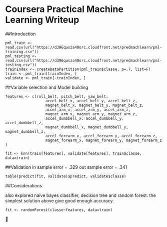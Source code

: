 Coursera Practical Machine Learning Writeup
===

##Introduction


```
pml_train <- read.csv(url("https://d396qusza40orc.cloudfront.net/predmachlearn/pml-training.csv"))
pml_testing <- read.csv(url("https://d396qusza40orc.cloudfront.net/predmachlearn/pml-testing.csv"))
trainIndex <- createDataPartition(pml_train$classe, p=.7, list=F)
train <- pml_train[trainIndex, ]
validate <- pml_train[-trainIndex, ]
```


##Variable selection and Model building

```
features <- c(roll_belt, pitch_belt, yaw_belt,
                  accel_belt_x, accel_belt_y, accel_belt_z,
                  magnet_belt_x, magnet_belt_y, magnet_belt_z,
                  accel_arm_x, accel_arm_y, accel_arm_z,
                  magnet_arm_x, magnet_arm_y, magnet_arm_z,
                  accel_dumbbell_x, accel_dumbbell_y, accel_dumbbell_z,
                  magnet_dumbbell_x, magnet_dumbbell_y, magnet_dumbbell_z,
                  accel_forearm_x, accel_forearm_y, accel_forearm_z,
                  magnet_forearm_x, magnet_forearm_y, magnet_forearm_z
)

fit <- knn(train[features], validate[features], train$classe, data=train)
```


##Validation
in sample error = .329
out sample error = .341

```
table(predict(fit, validate)$predict, validate$classe)
```

##Considerations

also explored naive bayes classifier, decision tree and random forest. the simplest solution above give good enough accuracy.

```
fit <- randomForest(classe~features, data=train)
```



🖖



[1]: http://mikexl.github.io/machine-learning/coursera-pml.html
[2]: http://groupware.les.inf.puc-rio.br/har
[3]: https://class.coursera.org/predmachlearn-031/human_grading/view/courses/975200/assessments/4/submissions/36
[4]: https://github.com/MikeXL/CourseraPML 


